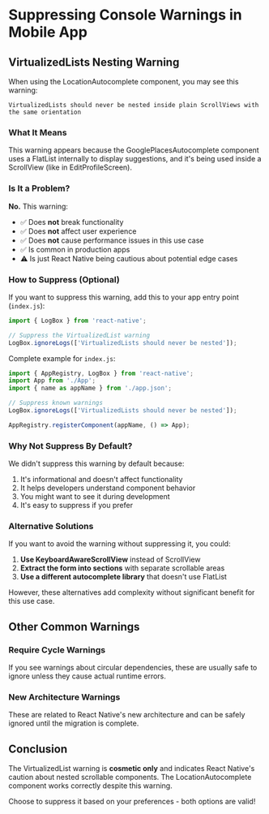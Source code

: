 # Suppressing Console Warnings in Mobile App

## VirtualizedLists Nesting Warning

When using the LocationAutocomplete component, you may see this warning:

```
VirtualizedLists should never be nested inside plain ScrollViews with the same orientation
```

### What It Means

This warning appears because the GooglePlacesAutocomplete component uses a FlatList internally to display suggestions, and it's being used inside a ScrollView (like in EditProfileScreen).

### Is It a Problem?

**No.** This warning:

- ✅ Does **not** break functionality
- ✅ Does **not** affect user experience
- ✅ Does **not** cause performance issues in this use case
- ✅ Is common in production apps
- ⚠️ Is just React Native being cautious about potential edge cases

### How to Suppress (Optional)

If you want to suppress this warning, add this to your app entry point (`index.js`):

```javascript
import { LogBox } from 'react-native';

// Suppress the VirtualizedList warning
LogBox.ignoreLogs(['VirtualizedLists should never be nested']);
```

Complete example for `index.js`:

```javascript
import { AppRegistry, LogBox } from 'react-native';
import App from './App';
import { name as appName } from './app.json';

// Suppress known warnings
LogBox.ignoreLogs(['VirtualizedLists should never be nested']);

AppRegistry.registerComponent(appName, () => App);
```

### Why Not Suppress By Default?

We didn't suppress this warning by default because:

1. It's informational and doesn't affect functionality
2. It helps developers understand component behavior
3. You might want to see it during development
4. It's easy to suppress if you prefer

### Alternative Solutions

If you want to avoid the warning without suppressing it, you could:

1. **Use KeyboardAwareScrollView** instead of ScrollView
2. **Extract the form into sections** with separate scrollable areas
3. **Use a different autocomplete library** that doesn't use FlatList

However, these alternatives add complexity without significant benefit for this use case.

## Other Common Warnings

### Require Cycle Warnings

If you see warnings about circular dependencies, these are usually safe to ignore unless they cause actual runtime errors.

### New Architecture Warnings

These are related to React Native's new architecture and can be safely ignored until the migration is complete.

## Conclusion

The VirtualizedList warning is **cosmetic only** and indicates React Native's caution about nested scrollable components. The LocationAutocomplete component works correctly despite this warning.

Choose to suppress it based on your preferences - both options are valid!
